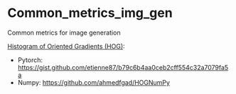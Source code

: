 # Common_metrics_img_gen
Common metrics for image generation

[Histogram of Oriented Gradients (HOG)](https://en.wikipedia.org/wiki/Histogram_of_oriented_gradients#:~:text=The%20histogram%20of%20oriented%20gradients,localized%20portions%20of%20an%20image.): 
  - Pytorch: https://gist.github.com/etienne87/b79c6b4aa0ceb2cff554c32a7079fa5a
  - Numpy: https://github.com/ahmedfgad/HOGNumPy
